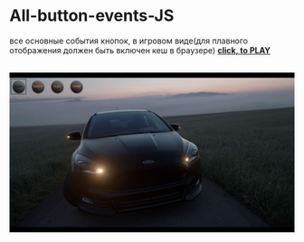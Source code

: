 # All-button-events-JS
все основные события кнопок, в игровом виде(для плавного отображения должен быть включен кеш в браузере)
<a href="https://westerovs.github.io/-All-button-events-JS/"><b>click, to PLAY<b></a>
<br>

<br>

<img src="cover.jpg"/>
